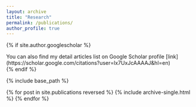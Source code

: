 ```yaml
---
layout: archive
title: "Research"
permalink: /publications/
author_profile: true
---
```


{% if site.author.googlescholar %}
  <div class="wordwrap">You can also find my detail articles list on Google Scholar profile [link](https://scholar.google.com/citations?user=lx7UxJcAAAAJ&hl=en)</div>
{% endif %}

{% include base_path %}

{% for post in site.publications reversed %}
  {% include archive-single.html %}
{% endfor %}
